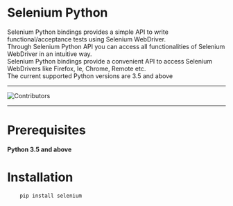 <h1>Selenium Python</h1>
Selenium Python bindings provides a simple API to write functional/acceptance tests using Selenium WebDriver.<br/>
Through Selenium Python API you can access all functionalities of Selenium WebDriver in an intuitive way.<br/>
Selenium Python bindings provide a convenient API to access Selenium WebDrivers like Firefox, Ie, Chrome, Remote etc.<br/>
The current supported Python versions are 3.5 and above
<hr/>

![Contributors](https://img.shields.io/github/contributors/baijum/selenium-python.svg)

<hr/>
<h1>Prerequisites</h1>

**Python 3.5 and above**

<h1>Installation</h1>

```
    pip install selenium
```